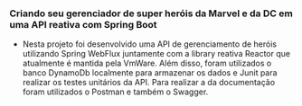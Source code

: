 ### Criando seu gerenciador de super heróis da Marvel e da DC em uma API reativa com Spring Boot

- Nesta projeto foi desenvolvido uma API de gerenciamento de heróis utilizando Spring WebFlux juntamente com a library reativa Reactor que atualmente é mantida pela VmWare. Além disso, foram utilizados o banco DynamoDb localmente para armazenar os dados e Junit para realizar os testes unitários da API. Para realizar a da documentação foram utilizados o Postman e também o Swagger.
